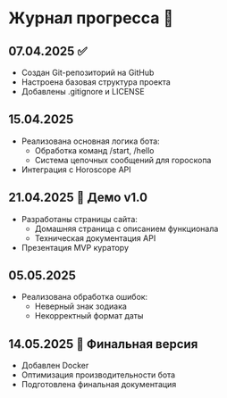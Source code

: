 # Журнал прогресса 📆

## 07.04.2025 ✅
- Создан Git-репозиторий на GitHub
- Настроена базовая структура проекта
- Добавлены .gitignore и LICENSE

## 15.04.2025
- Реализована основная логика бота:
  - Обработка команд /start, /hello
  - Система цепочных сообщений для гороскопа
- Интеграция с Horoscope API

## 21.04.2025 🚀 Демо v1.0
- Разработаны страницы сайта:
  - Домашняя страница с описанием функционала
  - Техническая документация API
- Презентация MVP куратору

## 05.05.2025
- Реализована обработка ошибок:
  - Неверный знак зодиака
  - Некорректный формат даты

## 14.05.2025 🏁 Финальная версия
- Добавлен Docker
- Оптимизация производительности бота
- Подготовлена финальная документация